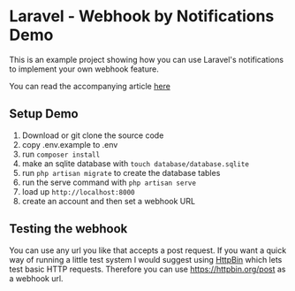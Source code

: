 # Laravel - Webhook by Notifications Demo
This is an example project showing how you can use Laravel's notifications to implement
your own webhook feature.

You can read the accompanying article 
[here](https://medium.com/@SlyFireFox/laravel-innovations-making-your-own-webhook-mechanism-through-notifications-96e75e99a2b1)

## Setup Demo

1. Download or git clone the source code
2. copy .env.example to .env
3. run `composer install`
4. make an sqlite database with `touch database/database.sqlite`
5. run `php artisan migrate` to create the database tables
6. run the serve command with `php artisan serve`
7. load up `http://localhost:8000`
8. create an account and then set a webhook URL

## Testing the webhook

You can use any url you like that accepts a post request. If you
want a quick way of running a little test system I would suggest
using [HttpBin](https://httpbin.org/) which lets test basic HTTP
requests. Therefore you can use https://httpbin.org/post as a webhook
url.